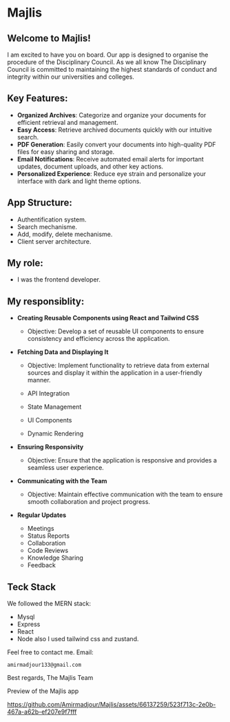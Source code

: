 # Majlis

## Welcome to Majlis!

I am excited to have you on board. Our app is designed to organise the procedure of the Disciplinary Council. As we all know The Disciplinary Council is committed to maintaining the highest standards of conduct and integrity within our universities and colleges.

## Key Features:
- **Organized Archives**: Categorize and organize your documents for efficient retrieval and management.
- **Easy Access**: Retrieve archived documents quickly with our intuitive search.
- **PDF Generation**: Easily convert your documents into high-quality PDF files for easy sharing and storage.
- **Email Notifications**: Receive automated email alerts for important updates, document uploads, and other key actions.
- **Personalized Experience**: Reduce eye strain and personalize your interface with dark and light theme options.

## App Structure:
- Authentification system.
- Search mechanisme.
- Add, modify, delete mechanisme.
- Client server architecture.

## My role:
- I was the frontend developer.

## My responsiblity:
- **Creating Reusable Components using React and Tailwind CSS**
  - Objective: Develop a set of reusable UI components to ensure consistency and efficiency across the application.

- **Fetching Data and Displaying It**
  - Objective: Implement functionality to retrieve data from external sources and display it within the application in a user-friendly manner.

  - API Integration
  - State Management
  - UI Components
  - Dynamic Rendering

- **Ensuring Responsivity**
  - Objective: Ensure that the application is responsive and provides a seamless user experience.

- **Communicating with the Team**
  - Objective: Maintain effective communication with the team to ensure smooth collaboration and project progress.

- **Regular Updates**
  - Meetings
  - Status Reports
  - Collaboration
  - Code Reviews
  - Knowledge Sharing
  - Feedback

## Teck Stack
We followed the MERN stack:

- Mysql
- Express
- React
- Node
also I used tailwind css and zustand.

Feel free to contact me.
Email:
```
amirmadjour133@gmail.com
```

Best regards,
The Majlis Team

Preview of the Majlis app

https://github.com/Amirmadjour/Majlis/assets/66137259/523f713c-2e0b-467a-a62b-ef207e9f7fff

